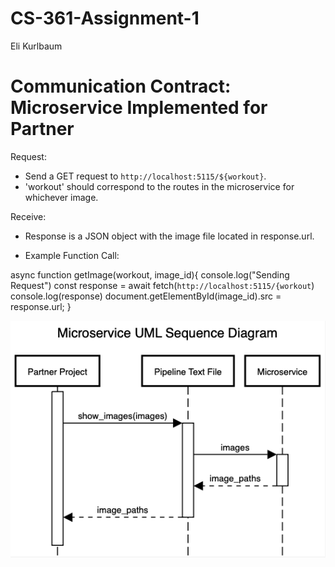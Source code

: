 # CS-361-Assignment-1
Eli Kurlbaum

# Communication Contract: Microservice Implemented for Partner
Request:
- Send a GET request to `http://localhost:5115/${workout}`.
- 'workout' should correspond to the routes in the microservice for whichever image.

Receive:
- Response is a JSON object with the image file located in response.url. 

- Example Function Call:

async function getImage(workout, image_id){
    console.log("Sending Request")
    const response = await fetch(`http://localhost:5115/{workout`)
    console.log(response)
    document.getElementById(image_id).src = response.url;
}

  ![alt text](https://github.com/elikurlbaum/CS-361-Assignment-1/blob/main/kiran/Microservice%20UML.png)